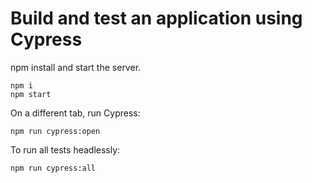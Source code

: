 # Build and test an application using Cypress

npm install and start the server.

```
npm i
npm start
```
On a different tab, run Cypress:
```
npm run cypress:open
```
To run all tests headlessly:
```
npm run cypress:all
```